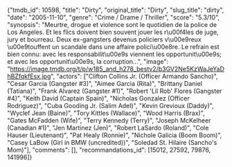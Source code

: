 {"tmdb_id": 10598, "title": "Dirty", "original_title": "Dirty", "slug_title": "dirty", "date": "2005-11-10", "genre": "Crime / Drame / Thriller", "score": "5.3/10", "synopsis": "Meurtre, drogue et violence sont le quotidien de la police de Los Angeles. Et les flics doivent bien souvent jouer les r\u00f4les de juge, jury et bourreau. Deux ex-gangsters devenus policiers v\u00e9reux \u00e9touffent un scandale dans une affaire polici\u00e8re. Le refrain est bien connu: avec les responsabilit\u00e9s viennent les opportunit\u00e9s; et avec les opportunit\u00e9s, la corruption...", "image": "https://image.tmdb.org/t/p/w185_and_h278_bestv2/b3GV2Ne5KzWaJeYaDhBZfqkfEsx.jpg", "actors": ["Clifton Collins Jr. (Officer Armando Sancho)", "Cesar Garcia (Gangster #3)", "Aimee Garcia (Rita)", "Brittany Daniel (Tatiana)", "Frank Alvarez (Gangster #1)", "Robert 'Lil Rob' Flores (Gangster #4)", "Keith David (Captain Spain)", "Nicholas Gonzalez (Officer Rodriguez)", "Cuba Gooding Jr. (Salim Adel)", "Kevin Grevioux (Daddy)", "Wyclef Jean (Baine)", "Tory Kittles (Wallace)", "Wood Harris (Brax)", "Gates McFadden (Wife)", "Terry Kennedy (Terry)", "Joseph McKelheer (Canadian #1)", "Jen Martinez (Jen)", "Robert LaSardo (Roland)", "Cole Hauser (Lieutenant)", "Pat Healy (Ronnie)", "Nichole Galicia (Boom Boom)", "Casey LaBow (Girl in BMW (uncredited))", "Soledad St. Hilaire (Sancho's Mom)"], "comments": [], "recommandations_id": [15012, 27592, 79876, 141996]}